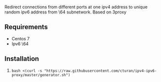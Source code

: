 Redirect connections from different ports at one ipv4 address to unique random ipv6 address from \64 subnetwork. Based on 3proxy


## Requirements
- Centos 7
- Ipv6 \64

## Installation

1. `bash <(curl -s "https://raw.githubusercontent.com/cturan/ipv4-ipv6-proxy/master/generator.sh")`
